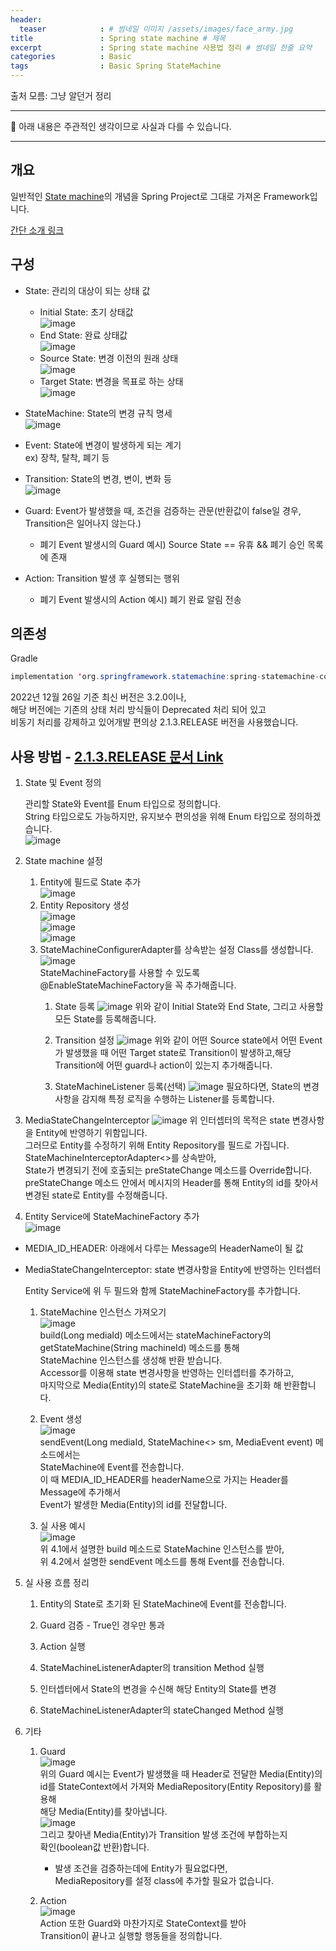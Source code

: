 ```yaml
---
header:
  teaser            : # 썸네일 이미지 /assets/images/face_army.jpg
title               : Spring state machine # 제목
excerpt             : Spring state machine 사용법 정리 # 썸네일 한줄 요약
categories          : Basic
tags                : Basic Spring StateMachine
---
```


출처 모름: 그냥 알던거 정리  

---

🚫 아래 내용은 주관적인 생각이므로 사실과 다를 수 있습니다.

---

## 개요

일반적인 [State machine](https://en.wikipedia.org/wiki/Finite-state_machine)의 개념을 Spring Project로 그대로 가져온 Framework입니다.

[간단 소개 링크](https://spring.io/projects/spring-statemachine)



## 구성

- State: 관리의 대상이 되는 상태 값

  - Initial State: 초기 상태값  
![image](https://user-images.githubusercontent.com/50126248/210174713-3b1090fc-aef1-4bf3-af4f-00ba00c1465c.png)
  - End State: 완료 상태값  
![image](https://user-images.githubusercontent.com/50126248/210174731-9c6db5a7-a92b-4d75-86d7-a11c1d541aff.png)
  - Source State: 변경 이전의 원래 상태  
![image](https://user-images.githubusercontent.com/50126248/210174774-072e9644-2e9f-4281-99bb-fb9d9485c509.png)
  - Target State: 변경을 목표로 하는 상태  
![image](https://user-images.githubusercontent.com/50126248/210174778-b2cb19f5-0b84-4020-ab31-a0ac79068fbb.png)
- StateMachine: State의 변경 규칙 명세  
![image](https://user-images.githubusercontent.com/50126248/210174794-c30460c6-a1c0-409d-ad27-dd793123db4a.png)
- Event: State에 변경이 발생하게 되는 계기    
  ex) 장착, 탈착, 폐기 등

- Transition: State의 변경, 변이, 변화 등  
![image](https://user-images.githubusercontent.com/50126248/210174804-cc09f410-c65a-4992-9d09-562a819caa3f.png)
- Guard: Event가 발생했을 때, 조건을 검증하는 관문(반환값이 false일 경우, Transition은 일어나지 않는다.)

  - 폐기 Event 발생시의 Guard 예시) Source State == 유휴 && 폐기 승인 목록에 존재

- Action: Transition 발생 후 실행되는 행위

  - 폐기 Event 발생시의 Action 예시) 폐기 완료 알림 전송

## 의존성

Gradle

```java
implementation 'org.springframework.statemachine:spring-statemachine-core:2.1.3.RELEASE'
```

2022년 12월 26일 기준 최신 버전은 3.2.0이나,  
해당 버전에는 기존의 상태 처리 방식들이 Deprecated 처리 되어 있고  
비동기 처리를 강제하고 있어개발 편의상 2.1.3.RELEASE 버전을 사용했습니다.

## 사용 방법 - [2.1.3.RELEASE 문서 Link](https://docs.spring.io/spring-statemachine/docs/2.1.3.RELEASE/reference/#statemachine-getting-started)

1. State 및 Event 정의

    관리할 State와 Event를 Enum 타입으로 정의합니다.  
    String 타입으로도 가능하지만, 유지보수 편의성을 위해 Enum 타입으로 정의하겠습니다.  
    ![image](https://user-images.githubusercontent.com/50126248/210174892-090ba990-427e-4e61-b6fb-ed23be8002cb.png)
2. State machine 설정

    1. Entity에 필드로 State 추가  
    ![image](https://user-images.githubusercontent.com/50126248/210174906-f482fd5f-7313-460f-b8e3-42183501321c.png)
    2. Entity Repository 생성  
    ![image](https://user-images.githubusercontent.com/50126248/210174924-60425a10-159a-4d87-83e5-339a41e38ab2.png)  
    ![image](https://user-images.githubusercontent.com/50126248/210174928-dd98a7b0-aea0-400a-b9d0-b64968772ddf.png)  
    ![image](https://user-images.githubusercontent.com/50126248/210174935-500834fd-2248-42cf-86a6-c02ab431522d.png)  
    3. StateMachineConfigurerAdapter를 상속받는 설정 Class를 생성합니다.  
    ![image](https://user-images.githubusercontent.com/50126248/210174949-56cce44d-e936-4da2-b270-22492ff53b60.png)  
    StateMachineFactory를 사용할 수 있도록 @EnableStateMachineFactory을 꼭 추가해줍니다.  
        1. State 등록
        ![image](https://user-images.githubusercontent.com/50126248/210174982-0b55b25d-f246-4c49-bdc1-0b3791f36396.png)
        위와 같이 Initial State와 End State, 그리고 사용할 모든 State를 등록해줍니다.

        2. Transition 설정
        ![image](https://user-images.githubusercontent.com/50126248/210175025-c2d5f49f-3a95-474a-a1b3-8121b5d9a61b.png)
        위와 같이 어떤 Source state에서 어떤 Event가 발생했을 때 어떤 Target state로 Transition이 발생하고,해당 Transition에 어떤 guard나 action이 있는지 추가해줍니다.

        3. StateMachineListener 등록(선택)
        ![image](https://user-images.githubusercontent.com/50126248/210175038-85f58c8d-4c75-4947-bef8-df85d49a3b71.png)
        필요하다면, State의 변경사항을 감지해 특정 로직을 수행하는 Listener를 등록합니다.

3. MediaStateChangeInterceptor
![image](https://user-images.githubusercontent.com/50126248/210175054-a89e8a22-4292-48ef-9b77-0d99bfffa30e.png)
위 인터셉터의 목적은 state 변경사항을 Entity에 반영하기 위함입니다.  
그러므로 Entity를 수정하기 위해 Entity Repository를 필드로 가집니다.  
StateMachineInterceptorAdapter<>를 상속받아,  
State가 변경되기 전에 호출되는 preStateChange 메소드를 Override합니다.  
preStateChange 메소드 안에서 메시지의 Header를 통해 Entity의 id를 찾아서  
변경된 state로 Entity를 수정해줍니다.

4. Entity Service에 StateMachineFactory 추가  
![image](https://user-images.githubusercontent.com/50126248/210175080-fa82d2c6-f68b-4f08-814e-93c327e5ed3e.png)

- MEDIA_ID_HEADER: 아래에서 다루는 Message의 HeaderName이 될 값

- MediaStateChangeInterceptor: state 변경사항을 Entity에 반영하는 인터셉터

    Entity Service에 위 두 필드와 함께 StateMachineFactory를 추가합니다.

    1. StateMachine 인스턴스 가져오기  
        ![image](https://user-images.githubusercontent.com/50126248/210175186-8d6154b7-4bc3-45b1-98e8-0edce705658b.png)  
        build(Long mediaId) 메소드에서는 stateMachineFactory의  
        getStateMachine(String machineId) 메소드를 통해  
        StateMachine 인스턴스를 생성해 반환 받습니다.  
        Accessor를 이용해 state 변경사항을 반영하는 인터셉터를 추가하고,  
        마지막으로 Media(Entity)의 state로 StateMachine을 초기화 해 반환합니다.  

    2. Event 생성  
        ![image](https://user-images.githubusercontent.com/50126248/210175199-c8e75109-ea7b-4d0a-b1a3-2245f8f51996.png)  
        sendEvent(Long mediaId, StateMachine<> sm, MediaEvent event) 메소드에서는  
        StateMachine에 Event를 전송합니다.  
        이 때 MEDIA_ID_HEADER를 headerName으로 가지는 Header를 Message에 추가해서  
        Event가 발생한 Media(Entity)의 id를 전달합니다.

    3. 실 사용 예시  
        ![image](https://user-images.githubusercontent.com/50126248/210175222-e304610b-012c-4e76-a5dc-22da92ac39f3.png)  
        위 4.1에서 설명한 build 메소드로 StateMachine 인스턴스를 받아,  
        위 4.2에서 설명한 sendEvent 메소드를 통해 Event를 전송합니다.

5. 실 사용 흐름 정리

   1. Entity의 State로 초기화 된 StateMachine에 Event를 전송합니다.

   2. Guard 검증 - True인 경우만 통과

   3. Action 실행

   4. StateMachineListenerAdapter의 transition Method 실행

   5. 인터셉터에서 State의 변경을 수신해 해당 Entity의 State를 변경

   6. StateMachineListenerAdapter의 stateChanged Method 실행

6. 기타

   1. Guard  
    ![image](https://user-images.githubusercontent.com/50126248/210175356-76b39aa4-abed-478a-ac34-5bcc0a669007.png)  
    위의 Guard 예시는 Event가 발생했을 때 Header로 전달한 Media(Entity)의  
    id를 StateContext에서 가져와 MediaRepository(Entity Repository)를 활용해  
    해당 Media(Entity)를 찾아냅니다.  
    ![image](https://user-images.githubusercontent.com/50126248/210175367-31d87685-3eb9-4304-a8a8-4932aab6ca39.png)  
    그리고 찾아낸 Media(Entity)가 Transition 발생 조건에 부합하는지  
    확인(boolean값 반환)합니다.  
       - 발생 조건을 검증하는데에 Entity가 필요없다면,  
         MediaRepository를 설정 class에 추가할 필요가 없습니다.

   2. Action  
    ![image](https://user-images.githubusercontent.com/50126248/210175377-4183412a-f6d9-4798-bb73-929d6dcdb93b.png)  
    Action 또한 Guard와 마찬가지로 StateContext를 받아  
    Transition이 끝나고 실행할 행동들을 정의합니다.

